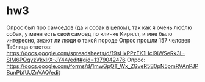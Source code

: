 # hw3
Опрос был про самоедов (да и собак в целом), так как я очень люблю собак, у меня есть свой самоед по кличке Кирилл, и мне было интересно, знают ли люди о такой породе
Опрос прошли 157 человек
Таблица ответов: https://docs.google.com/spreadsheets/d/19sHxPPzEK1HcI9iWSeRk3L-SIM6PQqyzVkxIrX-JY44/edit#gid=1379042476
Опрос: https://docs.google.com/forms/d/1mwGpQT_Wx_ZGveR5B0pN5pmRVAnPJPBunPbfUJZnVAQ/edit
